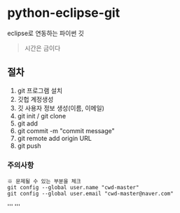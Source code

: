 # python-eclipse-git
eclipse로 연동하는 파이썬 깃
> 시간은 금이다
## 절차
1. git 프로그램 설치
2. 깃헙 계정생성
3. 깃 사용자 정보 생성(이름, 이메일)
4. git init / git clone
5. git add
6. git commit -m "commit message"
7. git remote add origin URL
8. git push 

### 주의사항
    ※ 문제될 수 있는 부분을 체크
    git config --global user.name "cwd-master"
    git config --global user.email "cwd-master@naver.com"
   
'''
<htm><head></head><body></body>
'''
